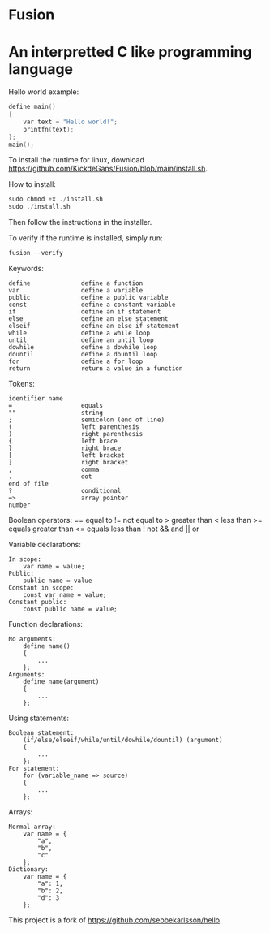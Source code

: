 # Fusion

# An interpretted C like programming language


Hello world example:
```C
define main()
{
    var text = "Hello world!";
    printfn(text);
};
main();
```
To install the runtime for linux, download https://github.com/KickdeGans/Fusion/blob/main/install.sh.

How to install:
```C
sudo chmod +x ./install.sh
sudo ./install.sh
```
Then follow the instructions in the installer.

To verify if the runtime is installed, simply run:
```C
fusion --verify
```

Keywords:

    define              define a function
    var                 define a variable
    public              define a public variable
    const               define a constant variable
    if                  define an if statement
    else                define an else statement
    elseif              define an else if statement
    while               define a while loop
    until               define an until loop
    dowhile             define a dowhile loop
    dountil             define a dountil loop
    for                 define a for loop
    return              return a value in a function

Tokens:

    identifier name
    =                   equals
    ""                  string
    ;                   semicolon (end of line)
    (                   left parenthesis
    )                   right parenthesis
    {                   left brace
    }                   right brace
    [                   left bracket
    ]                   right bracket
    ,                   comma
    .                   dot
    end of file           
    ?                   conditional
    =>                  array pointer
    number

Boolean operators:
    ==                  equal to
    !=                  not equal to
    >                   greater than
    <                   less than
    >=                  equals greater than
    <=                  equals less than
    !                   not
    &&                  and
    ||                  or

Variable declarations:

    In scope:
        var name = value;
    Public:
        public name = value
    Constant in scope:
        const var name = value;
    Constant public:
        const public name = value;

Function declarations:

    No arguments:
        define name()
        {
            ...
        };
    Arguments:
        define name(argument)
        {
            ...
        };

Using statements:

    Boolean statement:
        (if/else/elseif/while/until/dowhile/dountil) (argument)
        {
            ...
        };
    For statement:
        for (variable_name => source)
        {
            ...
        };

Arrays:

    Normal array:
        var name = {
            "a",
            "b",
            "c"
        };
    Dictionary:
        var name = {
            "a": 1,
            "b": 2,
            "d": 3
        };


This project is a fork of https://github.com/sebbekarlsson/hello

